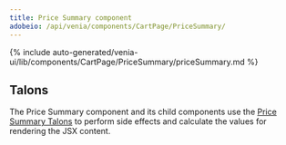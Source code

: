 ```yaml
---
title: Price Summary component
adobeio: /api/venia/components/CartPage/PriceSummary/
---
```


<!--
The reference doc content is generated automatically from the source code.
To update this section, update the doc blocks in the source code
-->

{% include auto-generated/venia-ui/lib/components/CartPage/PriceSummary/priceSummary.md %}

## Talons

The Price Summary component and its child components use the [Price Summary Talons][] to perform side effects and calculate the values for rendering the JSX content.

[price summary talons]: <{%link peregrine/reference/talons/CartPage/PriceSummary/index.md %}>
